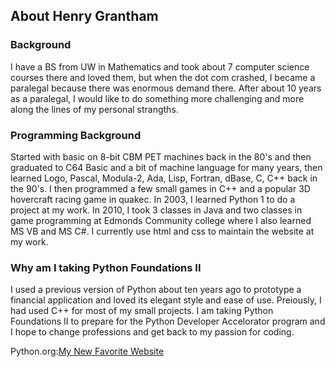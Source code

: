 
## About Henry Grantham

### Background
I have a BS from UW in Mathematics and took about 7 computer science courses there and loved them, but when the dot com crashed, I became a paralegal because there was enormous demand there. After about 10 years as a paralegal, I would like to do something more challenging and more along the lines of my personal strangths.

### Programming Background
Started with basic on 8-bit CBM PET machines back in the 80's and then graduated to C64 Basic and a bit of machine language for many years, then learned Logo, Pascal, Modula-2, Ada, Lisp, Fortran, dBase, C, C++ back in the 90's. I then programmed a few small games in C++ and a popular 3D hovercraft racing game in quakec. In 2003, I learned Python 1 to do a project at my work. In 2010, I took 3 classes in Java and two classes in game programming at Edmonds Community college where I also learned MS VB and MS C#. I currently use html and css to maintain the website at my work.

### Why am I taking Python Foundations II
I used a previous version of Python about ten years ago to prototype a financial application and loved its elegant style and ease of use.  Preiously, I had used C++ for most of my small projects. I am taking Python Foundations II to prepare for the Python Developer Accelorator program and I hope to change professions and get back to my passion for coding.

Python.org:[My New Favorite Website](http://www.python.org)